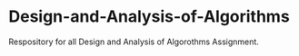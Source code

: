 # Design-and-Analysis-of-Algorithms
Respository for all Design and Analysis of Algorothms Assignment.
